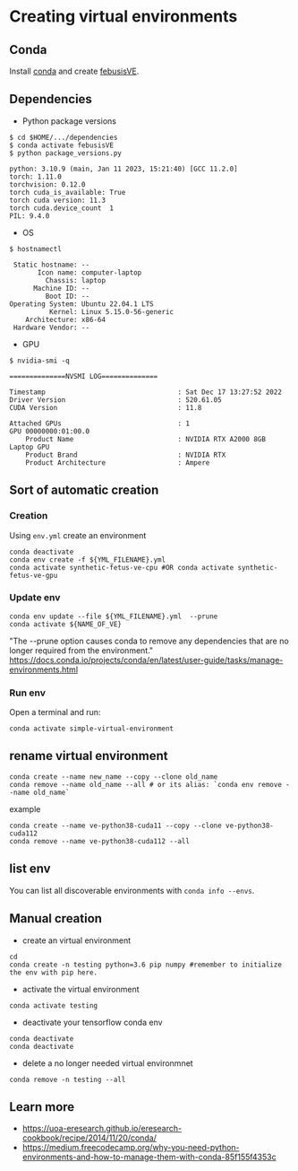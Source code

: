 # Creating virtual environments

## Conda
Install [conda](https://github.com/mxochicale/code/tree/main/conda) and create [febusisVE](febusisVE.yml).

## Dependencies

* Python package versions
```
$ cd $HOME/.../dependencies
$ conda activate febusisVE
$ python package_versions.py 

python: 3.10.9 (main, Jan 11 2023, 15:21:40) [GCC 11.2.0]
torch: 1.11.0
torchvision: 0.12.0
torch cuda_is_available: True
torch cuda version: 11.3
torch cuda.device_count  1
PIL: 9.4.0

```
* OS
```
$ hostnamectl

 Static hostname: --
       Icon name: computer-laptop
         Chassis: laptop
      Machine ID: --
         Boot ID: --
Operating System: Ubuntu 22.04.1 LTS              
          Kernel: Linux 5.15.0-56-generic
    Architecture: x86-64
 Hardware Vendor: --

```
* GPU
```
$ nvidia-smi -q

==============NVSMI LOG==============

Timestamp                                 : Sat Dec 17 13:27:52 2022
Driver Version                            : 520.61.05
CUDA Version                              : 11.8

Attached GPUs                             : 1
GPU 00000000:01:00.0
    Product Name                          : NVIDIA RTX A2000 8GB Laptop GPU
    Product Brand                         : NVIDIA RTX
    Product Architecture                  : Ampere

```



## Sort of automatic creation 

### Creation
Using `env.yml` create an environment
```
conda deactivate
conda env create -f ${YML_FILENAME}.yml
conda activate synthetic-fetus-ve-cpu #OR conda activate synthetic-fetus-ve-gpu
```

### Update env
```
conda env update --file ${YML_FILENAME}.yml  --prune
conda activate ${NAME_OF_VE}
```
"The --prune option causes conda to remove any dependencies that are no longer required from the environment."
https://docs.conda.io/projects/conda/en/latest/user-guide/tasks/manage-environments.html


### Run env 
Open a terminal and run: 
```
conda activate simple-virtual-environment
```

## rename virtual environment

```
conda create --name new_name --copy --clone old_name
conda remove --name old_name --all # or its alias: `conda env remove --name old_name`
```
example
```
conda create --name ve-python38-cuda11 --copy --clone ve-python38-cuda112
conda remove --name ve-python38-cuda112 --all
```

## list env

You can list all discoverable environments with `conda info --envs`.

## Manual creation 
* create an virtual environment
```
cd
conda create -n testing python=3.6 pip numpy #remember to initialize the env with pip here.
```


* activate the virtual environment
```
conda activate testing
```


* deactivate your tensorflow conda env 
```
conda deactivate
conda deactivate
```


* delete a no longer needed virtual environmnet
```
conda remove -n testing --all
```


## Learn more
* https://uoa-eresearch.github.io/eresearch-cookbook/recipe/2014/11/20/conda/
* https://medium.freecodecamp.org/why-you-need-python-environments-and-how-to-manage-them-with-conda-85f155f4353c


